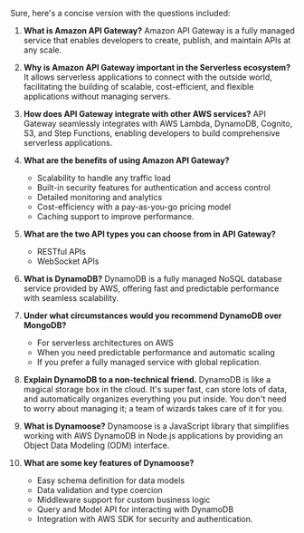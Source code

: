 Sure, here's a concise version with the questions included:

1. **What is Amazon API Gateway?**
   Amazon API Gateway is a fully managed service that enables developers to create, publish, and maintain APIs at any scale.

2. **Why is Amazon API Gateway important in the Serverless ecosystem?**
   It allows serverless applications to connect with the outside world, facilitating the building of scalable, cost-efficient, and flexible applications without managing servers.

3. **How does API Gateway integrate with other AWS services?**
   API Gateway seamlessly integrates with AWS Lambda, DynamoDB, Cognito, S3, and Step Functions, enabling developers to build comprehensive serverless applications.

4. **What are the benefits of using Amazon API Gateway?**
   - Scalability to handle any traffic load
   - Built-in security features for authentication and access control
   - Detailed monitoring and analytics
   - Cost-efficiency with a pay-as-you-go pricing model
   - Caching support to improve performance.

5. **What are the two API types you can choose from in API Gateway?**
   - RESTful APIs
   - WebSocket APIs

6. **What is DynamoDB?**
   DynamoDB is a fully managed NoSQL database service provided by AWS, offering fast and predictable performance with seamless scalability.

7. **Under what circumstances would you recommend DynamoDB over MongoDB?**
   - For serverless architectures on AWS
   - When you need predictable performance and automatic scaling
   - If you prefer a fully managed service with global replication.

8. **Explain DynamoDB to a non-technical friend.**
   DynamoDB is like a magical storage box in the cloud. It's super fast, can store lots of data, and automatically organizes everything you put inside. You don't need to worry about managing it; a team of wizards takes care of it for you.

9. **What is Dynamoose?**
   Dynamoose is a JavaScript library that simplifies working with AWS DynamoDB in Node.js applications by providing an Object Data Modeling (ODM) interface.

10. **What are some key features of Dynamoose?**
    - Easy schema definition for data models
    - Data validation and type coercion
    - Middleware support for custom business logic
    - Query and Model API for interacting with DynamoDB
    - Integration with AWS SDK for security and authentication.